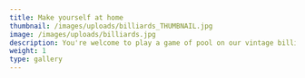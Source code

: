 ```yaml
---
title: Make yourself at home
thumbnail: /images/uploads/billiards_THUMBNAIL.jpg
image: /images/uploads/billiards.jpg
description: You're welcome to play a game of pool on our vintage billiards table
weight: 1
type: gallery
---
```


